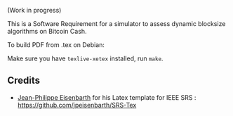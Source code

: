 (Work in progress)

This is a Software Requirement for a simulator to
assess dynamic blocksize algorithms on Bitcoin Cash.

To build PDF from .tex on Debian:

Make sure you have `texlive-xetex` installed, run `make`.

## Credits

- [Jean-Philippe Eisenbarth](https://github.com/jpeisenbarth/) for his Latex template for IEEE SRS :
https://github.com/jpeisenbarth/SRS-Tex
